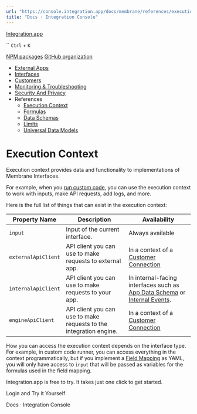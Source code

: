 ```yaml
---
url: "https://console.integration.app/docs/membrane/references/execution-context"
title: "Docs · Integration Console"
---
```


[Integration.app](https://integration.app/)

`` `Ctrl` + `K`

[NPM packages](https://www.npmjs.com/~integration.app) [GitHub organization](https://github.com/integration-app)

- [External Apps](https://console.integration.app/docs/membrane/apps)
- [Interfaces](https://console.integration.app/docs/membrane/interfaces)
- [Customers](https://console.integration.app/docs/membrane/customers)
- [Monitoring & Troubleshooting](https://console.integration.app/docs/membrane/monitoring)
- [Security And Privacy](https://console.integration.app/docs/membrane/security-and-privacy)
- References
  - [Execution Context](https://console.integration.app/docs/membrane/references/execution-context)
  - [Formulas](https://console.integration.app/docs/membrane/references/formulas)
  - [Data Schemas](https://console.integration.app/docs/membrane/references/data-schemas)
  - [Limits](https://console.integration.app/docs/membrane/references/limits)
  - [Universal Data Models](https://console.integration.app/docs/membrane/references/udm)

# Execution Context

Execution context provides data and functionality to implementations of Membrane Interfaces.

For example, when you [run custom code](https://console.integration.app/docs/membrane/interfaces/custom-code),
you can use the execution context to work with inputs, make API requests, add logs, and more.

Here is the full list of things that can exist in the execution context:

| Property Name | Description | Availability |
| --- | --- | --- |
| `input` | Input of the current interface. | Always available |
| `externalApiClient` | API client you can use to make requests to external app. | In a context of a [Customer Connection](https://console.integration.app/docs/membrane/apps/connections) |
| `internalApiClient` | API client you can use to make requests to your app. | In internal-facing interfaces such as [App Data Schema](https://console.integration.app/docs/membrane/interfaces/internal-data-schemas) or [Internal Events](https://console.integration.app/docs/membrane/interfaces/internal-events). |
| `engineApiClient` | API client you can use to make requests to the integration engine. | In a context of a [Customer Connection](https://console.integration.app/docs/membrane/apps/connections) |

How you can access the execution context depends on the interface type.
For example, in custom code runner, you can access everything in the context programmatically, but if you implement a [Field Mapping](https://console.integration.app/docs/membrane/interfaces/field-mappings) as YAML,
you will only have access to `input` that will be passed as variables for the formulas used in the field mapping.

Integration.app is free to try. It takes just one click to get started.

Login and Try it Yourself

Docs · Integration Console